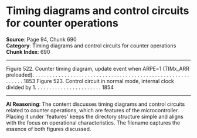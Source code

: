 # Timing diagrams and control circuits for counter operations

**Source**: Page 94, Chunk 690  
**Category**: Timing diagrams and control circuits for counter operations  
**Chunk Index**: 690

---

Figure 522. Counter timing diagram, update event when ARPE=1 (TIMx_ARR
preloaded). . . . . . . . . . . . . . . . . . . . . . . . . . . . . . . . . . . . . . . . . . . . . . . . . . . . . . . . . . . . 1853
Figure 523. Control circuit in normal mode, internal clock divided by 1. . . . . . . . . . . . . . . . . . . . . . . 1854

---

**AI Reasoning**: The content discusses timing diagrams and control circuits related to counter operations, which are features of the microcontroller. Placing it under 'features' keeps the directory structure simple and aligns with the focus on operational characteristics. The filename captures the essence of both figures discussed.
